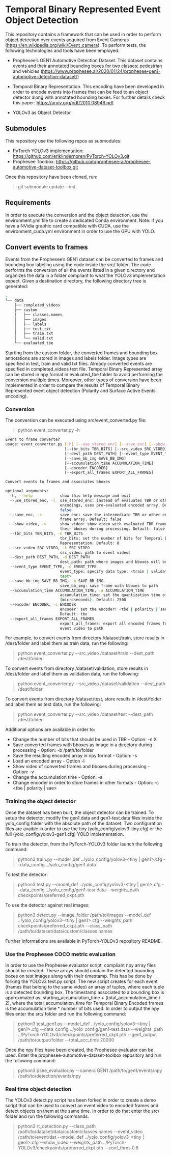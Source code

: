 # Temporal Binary Represented Event Object Detection

This repository contains a framework that can be used in order to perform object detection over events acquired from Event Cameras (https://en.wikipedia.org/wiki/Event_camera).
To perform tests, the following technologies and tools have been employed:

* Prophesee’s GEN1 Automotive Detection Dataset. This dataset contains events and their annotated bounding boxes for two classes: pedestrian and vehicles (https://www.prophesee.ai/2020/01/24/prophesee-gen1-automotive-detection-dataset/)

* Temporal Binary Representation. This encoding have been developed in order to encode events into frames that can be feed to an object detector along with annotated bounding boxes. For further details check this paper: https://arxiv.org/pdf/2010.08946.pdf

* YOLOv3 as Object Detector

## Submodules

This repository use the following repos as submodules:
* PyTorch YOLOv3 implementation: https://github.com/eriklindernoren/PyTorch-YOLOv3.git
* Prophesee Toolbox: https://github.com/prophesee-ai/prophesee-automotive-dataset-toolbox.git

Once this repository have been cloned, run:
> git submodule update --init

## Requirements

In order to execute the conversion and the object detection, use the environment.yml file to create a dedicated Conda environment.
Note: if you have a NVidia graphic card compatible with CUDA, use the environment_cuda.yml environment in order to use the GPU with YOLO.

## Convert events to frames

Events from the Prophesee’s GEN1 dataset can be converted to frames and bounding box labeling using the code inside the src/ folder. The code performs the conversion of all the events listed in a given directory and organizes the data in a folder compliant to what the YOLOv3 implementation expect. Given a destination directory, the following directory tree is generated:
``` bash
.
└── data
    ├── completed_videos
    ├── custom
    │   ├── classes.names
    │   ├── images
    │   ├── labels
    │   ├── test.txt
    │   ├── train.txt
    │   └── valid.txt
    └── evaluated_tbe

``` 

Starting from the custom folder, the converted frames and bounding box annotations are stored in images and labels folder. Image types are specified in test, train and valid txt files. Already converted events are specified in completed_videos text file. Temporal Binary Represented array can be stored in npy format in evaluated_tbe folder to avoid performing the conversion multiple times.
Moreover, other types of conversion have been implemented in order to compare the results of Temporal Binary Represented event object detection (Polarity and Surface Active Events encoding).

### Conversion

The conversion can be executed using src/event_converted.py file:
> python event_converter.py -h
``` bash
Event to frame converter
usage: event_converter.py [-h] [--use_stored_enc] [--save_enc] [--show_video]
                          [--tbr_bits TBR_BITS] [--src_video SRC_VIDEO]
                          [--dest_path DEST_PATH] [--event_type EVENT_TYPE]
                          [--save_bb_img SAVE_BB_IMG]
                          [--accumulation_time ACCUMULATION_TIME]
                          [--encoder ENCODER]
                          [--export_all_frames EXPORT_ALL_FRAMES]

Convert events to frames and associates bboxes

optional arguments:
  -h, --help            show this help message and exit
  --use_stored_enc, -l  use_stored_enc: instead of evaluates TBR or other
                        encodings, uses pre-evaluated encoded array. Default:
                        false
  --save_enc, -s        save_enc: save the intermediate TBR or other encodings
                        frame array. Default: false
  --show_video, -v      show_video: show video with evaluated TBR frames and
                        their bboxes during processing. Default: false
  --tbr_bits TBR_BITS, -n TBR_BITS
                        tbr_bits: set the number of bits for Temporal Binary
                        Representation. Default: 8
  --src_video SRC_VIDEO, -t SRC_VIDEO
                        src_video: path to event videos
  --dest_path DEST_PATH, -d DEST_PATH
                        dest_path: path where images and bboxes will be stored
  --event_type EVENT_TYPE, -e EVENT_TYPE
                        event_type: specify data type: <train | validation |
                        test>
  --save_bb_img SAVE_BB_IMG, -b SAVE_BB_IMG
                        save_bb_img: save frame with bboxes to path
  --accumulation_time ACCUMULATION_TIME, -a ACCUMULATION_TIME
                        accumulation_time: set the quantization time of events
                        (microseconds). Default: 2500
  --encoder ENCODER, -c ENCODER
                        encoder: set the encoder: <tbe | polarity | sae>.
                        Default: tbe
  --export_all_frames EXPORT_ALL_FRAMES
                        export_all_frames: export all encoded frames from an
                        event video to path

```

For example, to convert events from directory /dataset/train, store results in /dest/folder and label them as train data, run the following:
> python event_converter.py --src_video /dataset/train --dest_path /dest/folder

To convert events from directory /dataset/validation, store results in /dest/folder and label them as validation data, run the following:
> python event_converter.py --src_video /dataset/validation --dest_path /dest/folder

To convert events from directory /dataset/test, store results in /dest/folder and label them as test data, run the following:
> python event_converter.py --src_video /dataset/test --dest_path /dest/folder

Additional options are available in order to:
* Change the number of bits that should be used in TBR - Option: -n X
* Save converted frames with bboxes as image in a directory during processing - Option: -b /path/to/folder
* Save the resulting encoded array in npy format - Option: -s
* Load an encoded array - Option -l
* Show video of converted frames and bboxes during processing - Option: -v
* Change the accumulation time - Option: -a
* Change encoder in order to store frames in other formats - Option: -c <tbe | polarity | sae>

### Training the object detector

Once the dataset has been built, the object detector can be trained.
To setup the detector, modify the gen1.data and gen1-test.data files inside the yolo_config folder with the absolute path of the dataset.
Two configuration files are avaible in order to use the tiny (yolo_config/yolov3-tiny.cfg) or the full (yolo_config/yolov3-gen1.cfg) YOLO implementation.

To train the detector, from the PyTorch-YOLOv3 folder launch the following command:
> python3 train.py --model_def ../yolo_config/yolov3-<tiny | gen1>.cfg --data_config ../yolo_config/gen1.data

To test the detector:

> python3 test.py --model_def ../yolo_config/yolov3-<tiny | gen1>.cfg --data_config ../yolo_config/gen1-test.data --weights_path checkpoints/preferred_ckpt.pth

To use the detector against real images:

> python3 detect.py --image_folder /path/to/images --model_def ../yolo_config/yolov3-<tiny | gen1>.cfg --weights_path checkpoints/preferred_ckpt.pth --class_path /path/to/dataset/data/custom/classes.names

Further informations are available in PyTorch-YOLOv3 repository README.

### Use the Prophesee COCO metric evaluation

In order to use the Prophesee evaluator script, compliant npy array files should be created. These arrays should contain the detected bounding boxes on test images along with their timestamp.
This has be done by forking the YOLOv3 test.py script. The new script creates for each event (frames that belong to the same video) an array of tuples, where each tuple is a detected bounding box. The timestamp associated to a bounding box is approximated as: starting_accumulation_time + (total_accumulation_time / 2), where the total_accumulation_time for Temporal Binary Encoded frames is the accumulation time * number of bits used.
In order to output the npy files enter the src/ folder and run the following command:

> python3 test_gen1.py --model_def ../yolo_config/yolov3-<tiny | gen1>.cfg --data_config ../yolo_config/gen1-test.data --weights_path ../PyTorch-YOLOv3/checkpoints/preferred_ckpt.pth --gen1_output /path/to/output/folder --total_acc_time 20000

Once the npy files have been created, the Prophesee evaluator can be used. Enter the prophesee-automotive-dataset-toolbox repository and run the following command:

> python3 psee_evaluator.py --camera GEN1 /path/to/gen1/events/npy /path/to/detection/events/npy

### Real time object detection

The YOLOv3 detect.py script has been forked in order to create a demo script that can be used to convert an event video to encoded frames and detect objects on them at the same time. In order to do that enter the src/ folder and run the following commands. 

> python3 rt_detection.py --class_path /path/to/dataset/data/custom/classes.names --event_video /path/to/event/dat --model_def ../yolo_config/yolov3-<tiny | gen1>.cfg --show_video --weights_path ../PyTorch-YOLOv3/checkpoints/preferred_ckpt.pth --conf_thres 0.8
